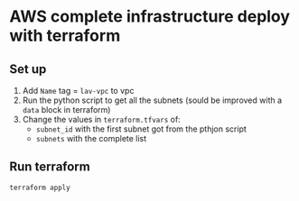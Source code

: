 # AWS complete infrastructure deploy with terraform
## Set up
1. Add `Name` tag = `lav-vpc` to vpc
2. Run the python script to get all the subnets (sould be improved with a `data` block in terraform)
3. Change the values in `terraform.tfvars` of:
   - `subnet_id` with the first subnet got from the pthjon script
   - `subnets` with the complete list

## Run terraform
```shell
terraform apply
```

